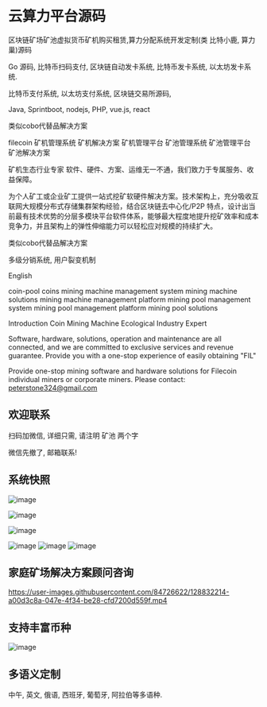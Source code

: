 # 云算力平台源码



区块链矿场矿池虚拟货币矿机购买租赁,算力分配系统开发定制(类 比特小鹿, 算力巢)源码

Go 源码, 比特币扫码支付, 区块链自动发卡系统, 比特币发卡系统, 以太坊发卡系统. 

比特币支付系统, 以太坊支付系统, 区块链交易所源码,

Java, Sprintboot, nodejs, PHP, vue.js, react

类似cobo代替品解决方案

filecoin 矿机管理系统 矿机解决方案 矿机管理平台 矿池管理系统 矿池管理平台 矿池解决方案


矿机生态行业专家
软件、硬件、方案、运维无一不通，我们致力于专属服务、收益保障。

为个人矿工或企业矿工提供一站式挖矿软硬件解决方案。技术架构上，充分吸收互联网大规模分布式存储集群架构经验，结合区块链去中心化/P2P 特点，设计出当前最有技术优势的分层多模块平台软件体系，能够最大程度地提升挖矿效率和成本竞争力，并且架构上的弹性伸缩能力可以轻松应对规模的持续扩大。

类似cobo代替品解决方案

多级分销系统, 用户裂变机制

English

coin-pool
coins mining machine management system mining machine solutions mining machine management platform mining pool management system mining pool management platform mining pool solutions

Introduction
Coin Mining Machine Ecological Industry Expert

Software, hardware, solutions, operation and maintenance are all connected, and we are committed to exclusive services and revenue guarantee. Provide you with a one-stop experience of easily obtaining "FIL"

Provide one-stop mining software and hardware solutions for Filecoin individual miners or corporate miners.
Please contact: peterstone324@gmail.com


## 欢迎联系

扫码加微信, 详细只需, 请注明 矿池 两个字

微信先撤了, 邮箱联系!



## 系统快照

![image](https://user-images.githubusercontent.com/84726622/124718480-b8693f80-df38-11eb-8446-aa665445952f.png)

![image](https://user-images.githubusercontent.com/84726622/124718566-cdde6980-df38-11eb-87ea-4a8cc2439ec3.png)

![image](https://user-images.githubusercontent.com/84726622/124718607-d5057780-df38-11eb-9394-e8406faf12a3.png)

![image](https://user-images.githubusercontent.com/84726622/124718700-f2d2dc80-df38-11eb-8938-2fd034ce3d8a.png)
![image](https://user-images.githubusercontent.com/84726622/124718811-11d16e80-df39-11eb-8769-7cb1c0378c89.png)
![image](https://user-images.githubusercontent.com/84726622/124718831-172eb900-df39-11eb-9dd5-f113995c31a4.png)


## 家庭矿场解决方案顾问咨询

https://user-images.githubusercontent.com/84726622/128832214-a00d3c8a-047e-4f34-be28-cfd7200d559f.mp4



## 支持丰富币种

![image](https://user-images.githubusercontent.com/84726622/124719001-43e2d080-df39-11eb-8b04-803c139a544f.png)


## 多语义定制 
中午, 英文, 俄语, 西班牙, 葡萄牙, 阿拉伯等多语种.


